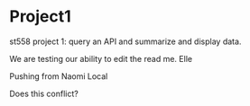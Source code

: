 # Project1
st558 project 1: query an API and summarize and display data.

We are testing our ability to edit the read me. Elle

Pushing from Naomi Local

Does this conflict?